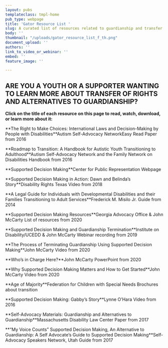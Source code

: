 ```yaml
---
layout: pubs
templateclass: tmpl-home
pub_type: webpage
title: 'Gator Resource List '
slug: A curated list of resources related to guardianship and transfer of rights
body: ''
thumbnail: "/uploads/gator_resource_list_f_th.png"
document_upload: ''
authors: ''
link_to_video_or_webinar: ''
embed: ''
feature_image: ''

---
```

## ARE YOU A YOUTH OR A SUPPORTER WANTING TO LEARN MORE ABOUT TRANSFER OF RIGHTS AND ALTERNATIVES TO GUARDIANSHIP?

**Click on the title of each resource on this page to read, watch, download, or learn more about it:**

\*\*The Right to Make Choices: International Laws and Decision-Making by People with Disabilities\*\*Autism Self-Advocacy NetworkEasy Read Paper from 2016

\*\*Roadmap to Transition: A Handbook for Autistic Youth Transitioning to Adulthood\*\*Autism Self-Advocacy Network and the Family Network on Disabilities Handbook from 2016

\*\*Supported Decision Making\*\*Center for Public Representation Webpage

\*\*Supported Decision Making in Action: Dawn and Belinda’s Story\*\*Disability Rights Texas Video from 2018

\*\*A Legal Guide for Individuals with Developmental Disabilities and their Families Transitioning to Adult Services\*\*Frederick M. Misilo Jr. Guide from 2014

\*\*Supported Decision Making Resources\*\*Georgia Advocacy Office & John McCarty List of resources from 2020

\*\*Supported Decision Making and Guardianship Termination\*\*Institute on Disability/UCEDD & John McCarty Webinar recording from 2019

\*\*The Process of Terminating Guardianship Using Supported Decision Making\*\*John McCarty Video from 2020

\*\*Who’s in Charge Here?\*\*John McCarty PowerPoint from 2020

\*\*Why Supported Decision Making Matters and How to Get Started\*\*John McCarty Video from 2020

\*\*Age of Majority\*\*Federation for Children with Special Needs Brochures about transition

\*\*Supported Decision Making: Gabby’s Story\*\*Lynne O’Hara Video from 2016

\*\*Self-Advocacy Materials: Guardianship and Alternatives to Guardianship\*\*Massachusetts Disability Law Center Paper from 2017

\*\*“My Voice Counts” Supported Decision Making, An Alternative to Guardianship: A Self Advocate’s Guide to Supported Decision Making\*\*Self-Advocacy Speakers Network, Utah Guide from 2017